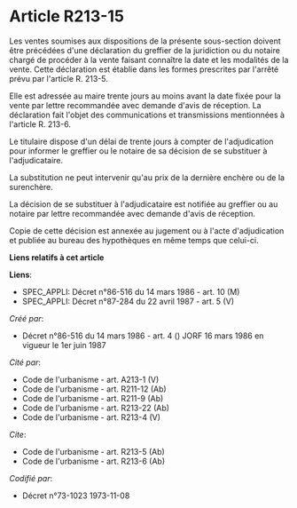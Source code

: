 # Article R213-15

Les ventes soumises aux dispositions de la présente sous-section doivent être précédées d'une déclaration du greffier de la
juridiction ou du notaire chargé de procéder à la vente faisant connaître la date et les modalités de la vente. Cette
déclaration est établie dans les formes prescrites par l'arrêté prévu par l'article R. 213-5.

Elle est adressée au maire trente jours au moins avant la date fixée pour la vente par lettre recommandée avec demande d'avis
de réception. La déclaration fait l'objet des communications et transmissions mentionnées à l'article R. 213-6.

Le titulaire dispose d'un délai de trente jours à compter de l'adjudication pour informer le greffier ou le notaire de sa
décision de se substituer à l'adjudicataire.

La substitution ne peut intervenir qu'au prix de la dernière enchère ou de la surenchère.

La décision de se substituer à l'adjudicataire est notifiée au greffier ou au notaire par lettre recommandée avec demande
d'avis de réception.

Copie de cette décision est annexée au jugement ou à l'acte d'adjudication et publiée au bureau des hypothèques en même temps
que celui-ci.

**Liens relatifs à cet article**

**Liens**:

  - SPEC_APPLI: Décret n°86-516 du 14 mars 1986 - art. 10 (M)
  - SPEC_APPLI: Décret n°87-284 du 22 avril 1987 - art. 5 (V)

_Créé par_:

  - Décret n°86-516 du 14 mars 1986 - art. 4 () JORF 16 mars 1986 en vigueur le 1er juin 1987

_Cité par_:

  - Code de l'urbanisme - art. A213-1 (V)
  - Code de l'urbanisme - art. R211-12 (Ab)
  - Code de l'urbanisme - art. R211-9 (Ab)
  - Code de l'urbanisme - art. R213-22 (Ab)
  - Code de l'urbanisme - art. R213-4 (V)

_Cite_:

  - Code de l'urbanisme - art. R213-5 (Ab)
  - Code de l'urbanisme - art. R213-6 (Ab)

_Codifié par_:

  - Décret n°73-1023 1973-11-08
